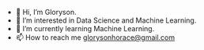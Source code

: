 - 👋 Hi, I’m Gloryson.
- 👀 I’m interested in Data Science and Machine Learning.
- 🌱 I’m currently learning Machine Learning.
- 📫 How to reach me glorysonhorace@gmail.com

<!---
Gson-glitch/Gson-glitch is a ✨ special ✨ repository because its `README.md` (this file) appears on your GitHub profile.
You can click the Preview link to take a look at your changes.
--->
